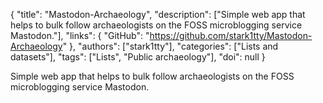 {
  "title": "Mastodon-Archaeology",
  "description": ["Simple web app that helps to bulk follow archaeologists on the FOSS microblogging service Mastodon."],
  "links": {
    "GitHub": "https://github.com/stark1tty/Mastodon-Archaeology"
  },
  "authors": ["stark1tty"],
  "categories": ["Lists and datasets"],
  "tags": ["Lists", "Public archaeology"],
  "doi": null
}

<!-- Generated by csv2md.R – do not edit by hand -->

Simple web app that helps to bulk follow archaeologists on the FOSS microblogging service Mastodon.